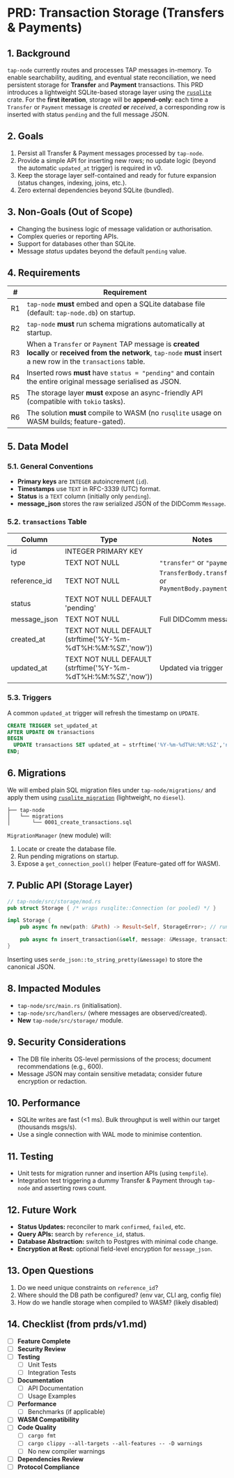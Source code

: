# PRD: Transaction Storage (Transfers & Payments)

## 1. Background

`tap-node` currently routes and processes TAP messages in-memory. To enable searchability, auditing, and eventual state reconciliation, we need persistent storage for **Transfer** and **Payment** transactions. This PRD introduces a lightweight SQLite-based storage layer using the [`rusqlite`](https://crates.io/crates/rusqlite) crate. For the **first iteration**, storage will be **append-only**: each time a `Transfer` or `Payment` message is *created* **or** *received*, a corresponding row is inserted with status `pending` and the full message JSON.

## 2. Goals

1. Persist all Transfer & Payment messages processed by `tap-node`.
2. Provide a simple API for inserting new rows; no update logic (beyond the automatic `updated_at` trigger) is required in v0.
3. Keep the storage layer self-contained and ready for future expansion (status changes, indexing, joins, etc.).
4. Zero external dependencies beyond SQLite (bundled).

## 3. Non-Goals (Out of Scope)

- Changing the business logic of message validation or authorisation.
- Complex queries or reporting APIs.
- Support for databases other than SQLite.
- Message *status* updates beyond the default `pending` value.

## 4. Requirements

| # | Requirement |
|---|-------------|
| R1 | `tap-node` **must** embed and open a SQLite database file (default: `tap-node.db`) on startup. |
| R2 | `tap-node` **must** run schema migrations automatically at startup. |
| R3 | When a `Transfer` or `Payment` TAP message is **created locally** or **received from the network**, `tap-node` **must** insert a new row in the `transactions` table. |
| R4 | Inserted rows **must** have `status = "pending"` and contain the entire original message serialised as JSON. |
| R5 | The storage layer **must** expose an async-friendly API (compatible with `tokio` tasks). |
| R6 | The solution **must** compile to WASM (no `rusqlite` usage on WASM builds; feature-gated). |

## 5. Data Model

### 5.1. General Conventions
- **Primary keys** are `INTEGER` autoincrement (`id`).
- **Timestamps** use `TEXT` in RFC-3339 (UTC) format.
- **Status** is a `TEXT` column (initially only `pending`).
- **message_json** stores the raw serialized JSON of the DIDComm `Message`.

### 5.2. `transactions` Table
| Column | Type | Notes |
|--------|------|-------|
| id | INTEGER PRIMARY KEY | |
| type | TEXT NOT NULL | `"transfer"` or `"payment"` |
| reference_id | TEXT NOT NULL | `TransferBody.transfer_id` or `PaymentBody.payment_id` |
| status | TEXT NOT NULL DEFAULT 'pending' | |
| message_json | TEXT NOT NULL | Full DIDComm message |
| created_at | TEXT NOT NULL DEFAULT (strftime('%Y-%m-%dT%H:%M:%SZ','now')) | |
| updated_at | TEXT NOT NULL DEFAULT (strftime('%Y-%m-%dT%H:%M:%SZ','now')) | Updated via trigger |

### 5.3. Triggers
A common `updated_at` trigger will refresh the timestamp on `UPDATE`.

```sql
CREATE TRIGGER set_updated_at
AFTER UPDATE ON transactions
BEGIN
  UPDATE transactions SET updated_at = strftime('%Y-%m-%dT%H:%M:%SZ','now') WHERE id = NEW.id;
END;
```

## 6. Migrations

We will embed plain SQL migration files under `tap-node/migrations/` and apply them using [`rusqlite_migration`](https://crates.io/crates/rusqlite_migration) (lightweight, no `diesel`).

```
├── tap-node
│   └── migrations
│       └── 0001_create_transactions.sql
```

`MigrationManager` (new module) will:
1. Locate or create the database file.
2. Run pending migrations on startup.
3. Expose a `get_connection_pool()` helper (Feature-gated off for WASM).

## 7. Public API (Storage Layer)

```rust
// tap-node/src/storage/mod.rs
pub struct Storage { /* wraps rusqlite::Connection (or pooled) */ }

impl Storage {
    pub async fn new(path: &Path) -> Result<Self, StorageError>; // runs migrations

    pub async fn insert_transaction(&self, message: &Message, transaction_type: &str) -> Result<(), StorageError>;
}
```

Inserting uses `serde_json::to_string_pretty(&message)` to store the canonical JSON.

## 8. Impacted Modules

- `tap-node/src/main.rs` (initialisation).
- `tap-node/src/handlers/` (where messages are observed/created).
- **New** `tap-node/src/storage/` module.

## 9. Security Considerations

- The DB file inherits OS-level permissions of the process; document recommendations (e.g., 600).
- Message JSON may contain sensitive metadata; consider future encryption or redaction.

## 10. Performance

- SQLite writes are fast (<1 ms). Bulk throughput is well within our target (thousands msgs/s).
- Use a single connection with WAL mode to minimise contention.

## 11. Testing

- Unit tests for migration runner and insertion APIs (using `tempfile`).
- Integration test triggering a dummy Transfer & Payment through `tap-node` and asserting rows count.

## 12. Future Work

- **Status Updates:** reconciler to mark `confirmed`, `failed`, etc.
- **Query APIs:** search by `reference_id`, status.
- **Database Abstraction:** switch to Postgres with minimal code change.
- **Encryption at Rest:** optional field-level encryption for `message_json`.

## 13. Open Questions

1. Do we need unique constraints on `reference_id`?  
2. Where should the DB path be configured? (env var, CLI arg, config file)  
3. How do we handle storage when compiled to WASM? (likely disabled)

## 14. Checklist (from prds/v1.md)

- [ ] **Feature Complete**
- [ ] **Security Review**
- [ ] **Testing**
  - [ ] Unit Tests
  - [ ] Integration Tests
- [ ] **Documentation**
  - [ ] API Documentation
  - [ ] Usage Examples
- [ ] **Performance**
  - [ ] Benchmarks (if applicable)
- [ ] **WASM Compatibility**
- [ ] **Code Quality**
  - [ ] `cargo fmt`
  - [ ] `cargo clippy --all-targets --all-features -- -D warnings`
  - [ ] No new compiler warnings
- [ ] **Dependencies Review**
- [ ] **Protocol Compliance**

